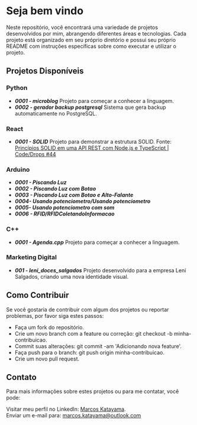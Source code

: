 # Seja bem vindo  
Neste repositório, você encontrará uma variedade de projetos desenvolvidos por mim, abrangendo diferentes áreas e tecnologias. Cada projeto está organizado em seu próprio diretório e possui seu próprio README com instruções específicas sobre como executar e utilizar o projeto.

## Projetos Disponíveis

### Python
- ***0001 - microblog*** Projeto para começar a conhecer a linguagem.
- ***0002 - gerador backup postgresql*** Sistema que gera backup automaticamente no PostgreSQL.

### React 
- ***0001 - SOLID*** Projeto para demonstrar a estrutura SOLID. Fonte: [Princípios SOLID em uma API REST com Node.js e TypeScript | Code/Drops #44](https://www.youtube.com/watch?v=vAV4Vy4jfkc)

### Arduino
- ***0001 - Piscando Luz***
- ***0002 - Piscando Luz com Botao***
- ***0003 - Piscando Luz com Botao e Alto-Falante***
- ***0004- Usando potenciometro/Usando potenciometro***
- ***0005- Usando potenciometro com som***
- ***0006 - RFID/RFIDColetandoInformacao***

### C++
- ***0001 - Agenda.cpp*** Projeto para começar a conhecer a linguagem.

### Marketing Digital
- ***001 - leni_doces_salgados*** Projeto desenvolvido para a empresa Leni Salgados, criando uma nova identidade visual.

## Como Contribuir
Se você gostaria de contribuir com algum dos projetos ou reportar problemas, por favor siga estes passos:

- Faça um fork do repositório.
- Crie um novo branch com a feature ou correção: git checkout -b minha-contribuicao.
- Commit suas alterações: git commit -am 'Adicionando nova feature'.
- Faça push para o branch: git push origin minha-contribuicao.
- Crie um novo pull request.

## Contato
Para mais informações sobre estes projetos ou para me contatar, você pode:

Visitar meu perfil no LinkedIn: [Marcos Katayama](https://www.linkedin.com/in/marcoskatayama/).  
Enviar um e-mail para: [marcos.katayama@outlook.com](mailto:marcos.katayama@outlook.com)

